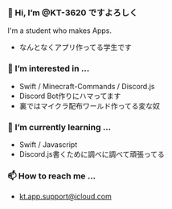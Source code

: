 ### 👋 Hi, I’m @KT-3620 ですよろしく
I'm a student who makes Apps.
- なんとなくアプリ作ってる学生です

### 👀 I’m interested in ...
- Swift / Minecraft-Commands / Discord.js
- Discord Bot作りにハマってます
- 裏ではマイクラ配布ワールド作ってる変な奴

### 🌱 I’m currently learning ...
- Swift / Javascript
- Discord.js書くために調べに調べて頑張ってる

### 📫 How to reach me ...
- kt.app.support@icloud.com

